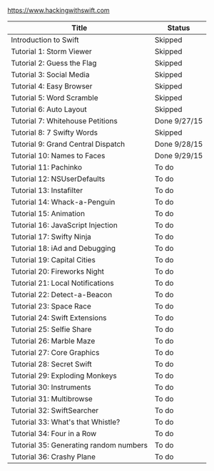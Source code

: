 https://www.hackingwithswift.com

Title | Status
------|-------
Introduction to Swift | Skipped
Tutorial 1: Storm Viewer | Skipped
Tutorial 2: Guess the Flag | Skipped
Tutorial 3: Social Media | Skipped
Tutorial 4: Easy Browser | Skipped
Tutorial 5: Word Scramble | Skipped
Tutorial 6: Auto Layout | Skipped
Tutorial 7: Whitehouse Petitions | Done 9/27/15
Tutorial 8: 7 Swifty Words | Skipped
Tutorial 9: Grand Central Dispatch | Done 9/28/15
Tutorial 10: Names to Faces | Done 9/29/15
Tutorial 11: Pachinko | To do
Tutorial 12: NSUserDefaults | To do
Tutorial 13: Instafilter | To do
Tutorial 14: Whack-a-Penguin | To do
Tutorial 15: Animation | To do
Tutorial 16: JavaScript Injection | To do
Tutorial 17: Swifty Ninja | To do
Tutorial 18: iAd and Debugging | To do
Tutorial 19: Capital Cities | To do
Tutorial 20: Fireworks Night | To do
Tutorial 21: Local Notifications | To do
Tutorial 22: Detect-a-Beacon | To do
Tutorial 23: Space Race | To do
Tutorial 24: Swift Extensions | To do
Tutorial 25: Selfie Share | To do
Tutorial 26: Marble Maze | To do
Tutorial 27: Core Graphics | To do
Tutorial 28: Secret Swift | To do
Tutorial 29: Exploding Monkeys | To do
Tutorial 30: Instruments | To do
Tutorial 31: Multibrowse | To do
Tutorial 32: SwiftSearcher | To do
Tutorial 33: What's that Whistle? | To do
Tutorial 34: Four in a Row | To do
Tutorial 35: Generating random numbers | To do
Tutorial 36: Crashy Plane | To do
